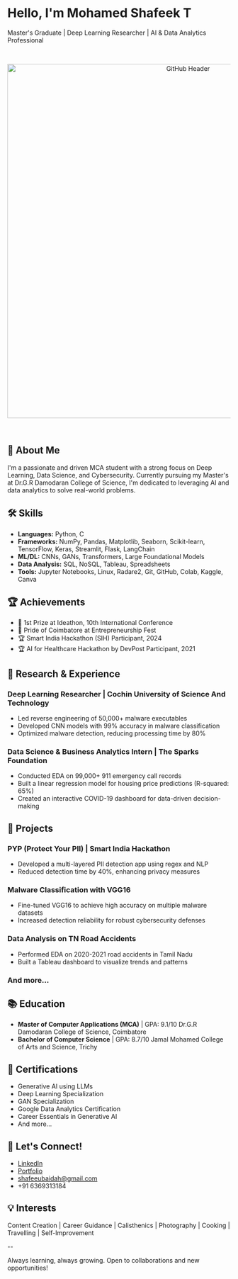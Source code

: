 # Hello, I'm Mohamed Shafeek T

Master's Graduate | Deep Learning Researcher | AI & Data Analytics Professional

<br><p align="center">
  <img src="https://img.freepik.com/premium-photo/coder-developing-animated-html5-canvas-dynamic-digital-content-creation_1166177-13875.jpg?size=626&ext=jpg" alt="GitHub Header" width="800" />
</p><br>

## 🚀 About Me

I'm a passionate and driven MCA student with a strong focus on Deep Learning, Data Science, and Cybersecurity. Currently pursuing my Master's at Dr.G.R Damodaran College of Science, I'm dedicated to leveraging AI and data analytics to solve real-world problems.

## 🛠 Skills

- **Languages:** Python, C
- **Frameworks:** NumPy, Pandas, Matplotlib, Seaborn, Scikit-learn, TensorFlow, Keras, Streamlit, Flask, LangChain
- **ML/DL:** CNNs, GANs, Transformers, Large Foundational Models
- **Data Analysis:** SQL, NoSQL, Tableau, Spreadsheets
- **Tools:** Jupyter Notebooks, Linux, Radare2, Git, GitHub, Colab, Kaggle, Canva

## 🏆 Achievements

- 🥇 1st Prize at Ideathon, 10th International Conference
- 🏅 Pride of Coimbatore at Entrepreneurship Fest
- 🏆 Smart India Hackathon (SIH) Participant, 2024
- 🏆 AI for Healthcare Hackathon by DevPost Participant, 2021

## 🔬 Research & Experience

### Deep Learning Researcher | Cochin University of Science And Technology
- Led reverse engineering of 50,000+ malware executables
- Developed CNN models with 99% accuracy in malware classification
- Optimized malware detection, reducing processing time by 80%

### Data Science & Business Analytics Intern | The Sparks Foundation
- Conducted EDA on 99,000+ 911 emergency call records
- Built a linear regression model for housing price predictions (R-squared: 65%)
- Created an interactive COVID-19 dashboard for data-driven decision-making

## 🚀 Projects

### PYP (Protect Your PII) | Smart India Hackathon
- Developed a multi-layered PII detection app using regex and NLP
- Reduced detection time by 40%, enhancing privacy measures

### Malware Classification with VGG16
- Fine-tuned VGG16 to achieve high accuracy on multiple malware datasets
- Increased detection reliability for robust cybersecurity defenses

### Data Analysis on TN Road Accidents
- Performed EDA on 2020-2021 road accidents in Tamil Nadu
- Built a Tableau dashboard to visualize trends and patterns

### And more...

## 📚 Education

- **Master of Computer Applications (MCA)** | GPA: 9.1/10
  Dr.G.R Damodaran College of Science, Coimbatore
- **Bachelor of Computer Science** | GPA: 8.7/10
  Jamal Mohamed College of Arts and Science, Trichy

## 🌟 Certifications

- Generative AI using LLMs
- Deep Learning Specialization
- GAN Specialization
- Google Data Analytics Certification
- Career Essentials in Generative AI
- And more...

## 🤝 Let's Connect!

- [LinkedIn](https://www.linkedin.com/in/mohamed-shafeek-t-a226981b9/)
- [Portfolio](https://shafee.netlify.app/)
- shafeeubaidah@gmail.com
- +91 6369313184

## 💡 Interests

Content Creation | Career Guidance | Calisthenics | Photography | Cooking | Travelling | Self-Improvement

--

Always learning, always growing. Open to collaborations and new opportunities!


